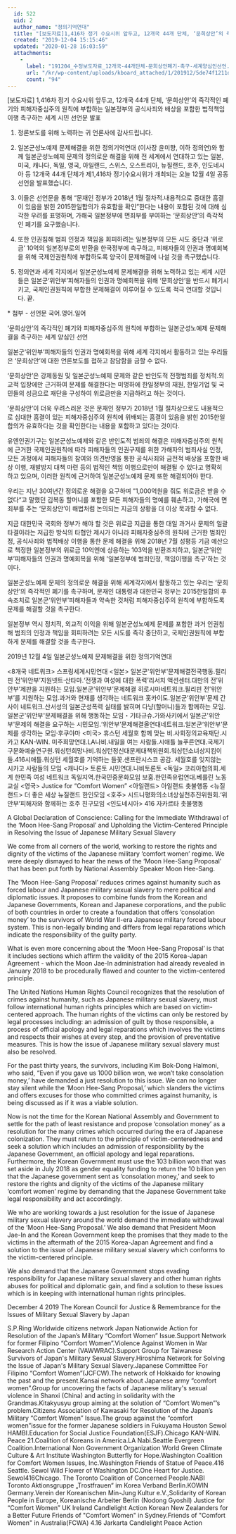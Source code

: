 ```yaml
---
  id: 522
  uid: 2
  author_name: "정의기억연대"
  title: "[보도자료]1,416차 정기 수요시위 앞두고, 12개국 44개 단체, ‘문희상안’의 즉각적인 폐기와 피해자중심주의 원칙에 부합하는 일본정부의 공식사죄와 배상을 포함한 법적책임 이행 촉구하는 세계 시민 선언문 발표"
  created: "2019-12-04 15:15:46"
  updated: "2020-01-28 16:03:59"
  attachments: 
    - 
      label: "191204_수정보도자료_12개국-44개단체-문희상안폐기-촉구-세계양심인선언.hwp"
      url: "/kr/wp-content/uploads/kboard_attached/1/201912/5de74f1211dc41839710.hwp"
      count: "94"
---
```

&#91;보도자료&#93; 1,416차 정기 수요시위 앞두고, 12개국 44개 단체, ‘문희상안’의 즉각적인 폐기와 피해자중심주의 원칙에 부합하는 일본정부의 공식사죄와 배상을 포함한 법적책임 이행 촉구하는 세계 시민 선언문 발표

1. 정론보도를 위해 노력하는 귀 언론사에 감사드립니다.

2. 일본군성노예제 문제해결을 위한 정의기억연대 (이사장 윤미향, 이하 정의연)와 함께 일본군성노예제 문제의 정의로운 해결을 위해 전 세계에서 연대하고 있는 일본, 미국, 캐나다, 독일, 영국, 아일랜드, 스위스, 오스트리아, 뉴질랜드, 호주, 인도네시아 등 12개국 44개 단체가 제1,416차 정기수요시위가 개최되는 오늘 12월 4일 공동선언을 발표했습니다.

3. 이들은 선언문을 통해 “문재인 정부가 2018년 1월 절차적.내용적으로 중대한 흠결이 있음을 밝힌 2015한일합의가 유효함을 확인”한다는 내용이 포함된 것에 대해 심각한 우려를 표명하며, 가해국 일본정부에 면죄부를 부여하는 ‘문희상안’의 즉각적인 폐기를 요구했습니다.

4. 또한 인권침해 범죄 인정과 책임을 회피하려는 일본정부의 모든 시도 중단과 ‘위로금’ 10억의 일본정부로의 반환을 한국정부에 촉구하고, 피해자들의 인권과 명예회복을 위해 국제인권원칙에 부합하도록 양국이 문제해결에 나설 것을 촉구했습니다.

5. 정의연과 세계 각지에서 일본군성노예제 문제해결을 위해 노력하고 있는 세계 시민들은 일본군‘위안부’피해자들의 인권과 명예회복을 위해 ‘문희상안’을 반드시 폐기시키고, 국제인권원칙에 부합한 문제해결이 이루어질 수 있도록 적극 연대할 것입니다. 끝.

\* 첨부 - 선언문 국어.영어.일어

‘문희상안’의 즉각적인 폐기와 피해자중심주의 원칙에 부합하는 일본군성노예제 문제해결을 촉구하는 세계 양심인 선언

일본군‘위안부’피해자들의 인권과 명예회복을 위해 세계 각지에서 활동하고 있는 우리들은 ‘문희상안’에 대한 언론보도를 접하고 참담함을 금할 수 없다.

‘문희상안’은 강제동원 및 일본군성노예제 문제와 같은 반인도적 전쟁범죄를 정치적.외교적 입장에만 근거하여 문제를 해결한다는 미명하에 한일정부의 재원, 한일기업 및 국민들의 성금으로 재단을 구성하여 위로금만을 지급하려고 하는 것이다.

‘문희상안’이 더욱 우려스러운 것은 문재인 정부가 2018년 1월 절차상으로도 내용적으로 심대한 흠결이 있는 피해자중심주의 원칙에 위배되는 흠결이 있음을 밝힌 2015한일합의가 유효하다는 것을 확인한다는 내용을 포함하고 있다는 것이다.

유엔인권기구는 일본군성노예제와 같은 반인도적 범죄의 해결은 피해자중심주의 원칙에 근거한 국제인권원칙에 따라 피해자들의 인권구제를 위한 가해자의 범죄사실 인정, 모든 과정에서 피해자들의 참여와 의견반영을 통한 공식사죄와 금전적 배상을 포함한 배상 이행, 재발방지 대책 마련 등의 법적인 책임 이행으로만이 해결될 수 있다고 명확히 하고 있으며, 이러한 원칙에 근거하여 일본군성노예제 문제 또한 해결되어야 한다.

우리는 지난 30여년간 정의로운 해결을 요구하며 ”1,000억원을 줘도 위로금은 받을 수 없다“고 말했던 김복동 할머니를 포함한 모든 피해자들의 명예를 훼손하고, 가해국에 면죄부를 주는 ‘문희상안’이 해법처럼 논의되는 지금의 상황을 더 이상 묵과할 수 없다.

지금 대한민국 국회와 정부가 해야 할 것은 위로금 지급을 통한 대일 과거사 문제의 일괄타결이라는 저급한 방식의 타협안 제시가 아니라 피해자중심주의 원칙에 근거한 범죄인정, 공식사죄와 법적배상 이행을 통한 문제 해결을 위해 2018년 7월 성평등 기금 예산으로 책정한 일본정부의 위로금 10억엔에 상응하는 103억을 반환조치하고, 일본군‘위안부’피해자들의 인권과 명예회복을 위해 '일본정부에 범죄인정, 책임이행을 촉구'하는 것이다.

일본군성노예제 문제의 정의로운 해결을 위해 세계각지에서 활동하고 있는 우리는 ‘문희상안’의 즉각적인 폐기를 촉구하며, 문재인 대통령과 대한민국 정부는 2015한일합의 후속조치로 일본군‘위안부’피해자들과 약속한 것처럼 피해자중심주의 원칙에 부합하도록 문제를 해결할 것을 촉구한다.

일본정부 역시 정치적, 외교적 이익을 위해 일본군성노예제 문제를 포함한 과거 인권침해 범죄의 인정과 책임을 회피하려는 모든 시도를 즉각 중단하고, 국제인권원칙에 부합하게 문제를 해결할 것을 촉구한다.

2019년 12월 4일
일본군성노예제 문제해결을 위한 정의기억연대

<8개국 네트워크> 스프링세계시민연대 <일본> 일본군'위안부'문제해결전국행동.필리핀 전’위안부’지원넷트·산타마.‘전쟁과 여성에 대한 폭력’리서치 액션센터.대만의 전’위안부’제판을 지원하는 모임.일본군’위안부’문제해결 히로시마네트워크.필리핀 전’위안부’를 지원하는 모임.과거와 현재를 생각하는 네트워크 홋카이도.일본군’위안부’문제 간사이 네트워크.산서성의 일본군성폭력 실태를 밝히며 다냥(할머니)들과 함께하는 모임.일본군'위안부'문제해결을 위해 행동하는 모임・기타규슈.가와사키에서 일본군'위안부'문제의 해결을 요구하는 시민모임.‘위안부’문제해결올연대네트워크.일본군‘위안부’문제를 생각하는 모임·후쿠야마 <미국> 휴스턴 세월호 함께 맞는 비.사회정의교육재단.시카고 KAN-WIN.
미주희망연대.LA나비.내일을 여는 사람들.시애틀 늘푸른연대.국제기구문화예술연구원.워싱턴희망나비.워싱턴정신대문제대책위원회.워싱턴소녀상지킴이들.416시애틀.워싱턴 세월호를 기억하는 들꽃.샌프란시스코 공감. 세월호를 잊지않는 시카고 사람들의 모임 <캐나다> 토론토 시민연대.나비토론토 <독일> 코리아협의회.세계 한민족 여성 네트워크 독일지역.한국민중문화모임 보훔.한민족유럽연대.베를린 노동교실 <영국> Justice for “Comfort Women” <아일랜드> 아일랜드 촛불행동 <뉴질랜드> 더 좋은 세상 뉴질랜드 한인모임 <호주> 시드니평화의소녀상실천추진위원회.‘위안부’피해자와 함께하는 호주 친구모임 <인도네시아> 416 자카르타 촛불행동

A Global Declaration of Conscience: Calling for the Immediate Withdrawal of the ‘Moon Hee-Sang Proposal’ and Upholding the Victim-Centered Principle in Resolving the Issue of Japanese Military Sexual Slavery

We come from all corners of the world, working to restore the rights and dignity of the victims of the Japanese military ‘comfort women’ regime. We were deeply dismayed to hear the news of the ‘Moon Hee-Sang Proposal’ that has been put forth by National Assembly Speaker Moon Hee-Sang.

The ‘Moon Hee-Sang Proposal’ reduces crimes against humanity such as forced labour and Japanese military sexual slavery to mere political and diplomatic issues. It proposes to combine funds from the Korean and Japanese Governments, Korean and Japanese corporations, and the public of both countries in order to create a foundation that offers ‘consolation money’ to the survivors of World War II-era Japanese military forced labour system. This is non-legally binding and differs from legal reparations which indicate the responsibility of the guilty party.

What is even more concerning about the ‘Moon Hee-Sang Proposal’ is that it includes sections which affirm the validity of the 2015 Korea-Japan Agreement - which the Moon Jae-In administration had already revealed in January 2018 to be procedurally flawed and counter to the victim-centered principle.

The United Nations Human Rights Council recognizes that the resolution of crimes against humanity, such as Japanese military sexual slavery, must follow international human rights principles which are based on victim-centered approach. The human rights of the victims can only be restored by legal processes including: an admission of guilt by those responsible, a process of official apology and legal reparations which involves the victims and respects their wishes at every step, and the provision of preventative measures. This is how the issue of Japanese military sexual slavery must also be resolved.

For the past thirty years, the survivors, including Kim Bok-Dong Halmoni, who said, “Even if you gave us 1000 billion won, we won’t take consolation money,’ have demanded a just resolution to this issue. We can no longer stay silent while the ‘Moon Hee-Sang Proposal,’ which slanders the victims and offers excuses for those who committed crimes against humanity, is being discussed as if it was a viable solution.

Now is not the time for the Korean National Assembly and Government to settle for the path of least resistance and propose ‘consolation money’ as a resolution for the many crimes which occurred during the era of Japanese colonization. They must return to the principle of victim-centeredness and seek a solution which includes an admission of responsibility by the Japanese Government, an official apology and legal reparations. Furthermore, the Korean Government must use the 103 billion won that was set aside in July 2018 as gender equality funding to return the 10 billion yen that the Japanese government sent as ‘consolation money,’ and seek to restore the rights and dignity of the victims of the Japanese military ‘comfort women’ regime by demanding that the Japanese Government take legal responsibility and act accordingly.

We who are working towards a just resolution for the issue of Japanese military sexual slavery around the world demand the immediate withdrawal of the ‘Moon Hee-Sang Proposal.’ We also demand that President Moon Jae-In and the Korean Government keep the promises that they made to the victims in the aftermath of the 2015 Korea-Japan Agreement and find a solution to the issue of Japanese military sexual slavery which conforms to the victim-centered principle.

We also demand that the Japanese Government stops evading responsibility for Japanese military sexual slavery and other human rights abuses for political and diplomatic gain, and find a solution to these issues which is in keeping with international human rights principles.

December 4 2019
The Korean Council for Justice & Remembrance for the Issues of Military Sexual Slavery by Japan

 S.P.Ring Worldwide citizens network Japan Nationwide Action for Resolution of the Japan’s Military “Comfort Women” Issue.Support Network for former Filipino “Comfort Women”.Violence Against Women in War Research Action Center (VAWWRAC).Support Group for Taiwanese Survivors of Japan's Military Sexual Slavery.Hiroshima Network for Solving the Issue of Japan's Military Sexual Slavery.Japanese Committee For Filipino “Comfort Women”(JCFCW).The network of Hokkaido for knowing the past and the present.Kansai network about Japanese army “comfort women”.Group for uncovering the facts of Japanese military's sexual violence in Shanxi (China) and acting in solidarity with the Grandmas.Kitakyusyu group aiming at the solution of “Comfort Women”’s problem.Citizens Association of Kawasaki for Resolution of the Japan’s Military “Comfort Women” Issue.The group against the “comfort women”issue for the former Japanese soldiers in Fukuyama Houston Sewol HAMBI.Education for Social Justice Foundation(ESJF).Chicago KAN-WIN. Peace 21.Coalition of Koreans in America.LA Nabi.Seattle Evergreen Coalition.International Non Government Organization World Green Climate Culture & Art Institute
Washington Butterfly for Hope.Washington Coalition for Comfort Women Issues, Inc.Washington Friends of Statue of Peace.416 Seattle.
Sewol Wild Flower of Washington DC.One Heart for Justice. Sewol416Chicago. The Toronto Coalition of Concerned People.NABI Toronto Aktionsgruppe „Trostfrauen“ im Korea Verband Berlin.KOWIN Germany.Verein der Koreanischen Min-Jung Kultur e.V.,Solidarity of Korean People in Europe, Koreanische Arbeiter Berlin (Nodong Gyoshil) Justice for “Comfort Women” UK Ireland Candlelight Action Korean New Zealanders for a Better Future Friends of "Comfort Women" in Sydney.Friends of "Comfort Women" in Australia(FCWA) 4.16 Jarkarta Candlelight Peace Action